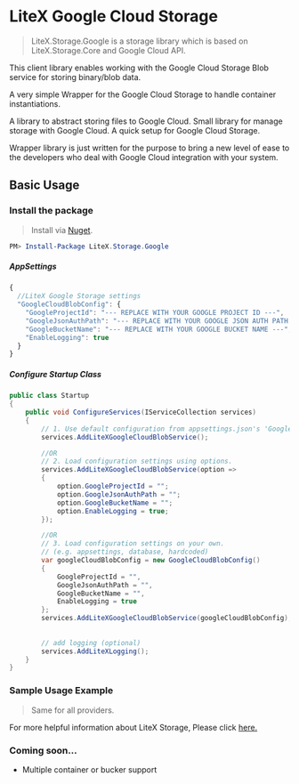 # LiteX Google Cloud Storage
> LiteX.Storage.Google is a storage library which is based on LiteX.Storage.Core and Google Cloud API.

This client library enables working with the Google Cloud Storage Blob service for storing binary/blob data. 

A very simple Wrapper for the Google Cloud Storage to handle container instantiations. 

A library to abstract storing files to Google Cloud. Small library for manage storage with Google Cloud. A quick setup for Google Cloud Storage.

Wrapper library is just written for the purpose to bring a new level of ease to the developers who deal with Google Cloud integration with your system.


## Basic Usage


### Install the package

> Install via [Nuget](https://www.nuget.org/packages/LiteX.Storage.Google/).

```Powershell
PM> Install-Package LiteX.Storage.Google
```

##### AppSettings
```js
{  
  //LiteX Google Storage settings
  "GoogleCloudBlobConfig": {
    "GoogleProjectId": "--- REPLACE WITH YOUR GOOGLE PROJECT ID ---",
    "GoogleJsonAuthPath": "--- REPLACE WITH YOUR GOOGLE JSON AUTH PATH ---",
    "GoogleBucketName": "--- REPLACE WITH YOUR GOOGLE BUCKET NAME ---",
    "EnableLogging": true
  }
}
```

##### Configure Startup Class
```cs
public class Startup
{
    public void ConfigureServices(IServiceCollection services)
    {
        // 1. Use default configuration from appsettings.json's 'GoogleCloudBlobConfig'
        services.AddLiteXGoogleCloudBlobService();

        //OR
        // 2. Load configuration settings using options.
        services.AddLiteXGoogleCloudBlobService(option =>
        {
            option.GoogleProjectId = "";
            option.GoogleJsonAuthPath = "";
            option.GoogleBucketName = "";
            option.EnableLogging = true;
        });

        //OR
        // 3. Load configuration settings on your own.
        // (e.g. appsettings, database, hardcoded)
        var googleCloudBlobConfig = new GoogleCloudBlobConfig()
        {
            GoogleProjectId = "",
            GoogleJsonAuthPath = "",
            GoogleBucketName = "",
            EnableLogging = true
        };
        services.AddLiteXGoogleCloudBlobService(googleCloudBlobConfig);
        
        
        // add logging (optional)
        services.AddLiteXLogging();
    }
}
```

### Sample Usage Example
> Same for all providers. 

For more helpful information about LiteX Storage, Please click [here.](https://github.com/a-patel/LiteXStorage/blob/master/README.md#step-3--use-in-controller-or-business-layer-memo)


### Coming soon...
* Multiple container or bucker support

